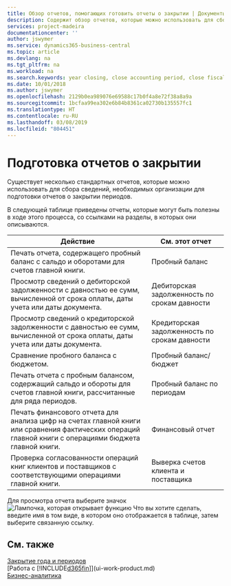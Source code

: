 ```yaml
---
title: Обзор отчетов, помогающих готовить отчеты о закрытии | Документы Майкрософт
description: Содержит обзор отчетов, которые можно использовать для сбора информации для подготовки отчетов о закрытии при закрытии финансового года организацией.
services: project-madeira
documentationcenter: ''
author: jswymer
ms.service: dynamics365-business-central
ms.topic: article
ms.devlang: na
ms.tgt_pltfrm: na
ms.workload: na
ms.search.keywords: year closing, close accounting period, close fiscal year, aging, creditor payments, vendor payments, assets, liabilities, equity, analysis, reporting, financial report, business intelligence, BI, Power Bi, KPI
ms.date: 10/01/2018
ms.author: jswymer
ms.openlocfilehash: 2129b0ea989076e69588c17b0f4a8e72f38a8a9a
ms.sourcegitcommit: 1bcfaa99ea302e6b84b8361ca02730b135557fc1
ms.translationtype: HT
ms.contentlocale: ru-RU
ms.lasthandoff: 03/08/2019
ms.locfileid: "804451"
---
```

# <a name="preparing-closing-statements"></a>Подготовка отчетов о закрытии
Существует несколько стандартных отчетов, которые можно использовать для сбора сведений, необходимых организации для подготовки отчетов о закрытии периодов.

В следующей таблице приведены отчеты, которые могут быть полезны в ходе этого процесса, со ссылками на разделы, в которых они описываются.

| Действие | См. этот отчет |
| --- | --- |
| Печать отчета, содержащего пробный баланс с сальдо и оборотами для счетов главной книги. |Пробный баланс |
| Просмотр сведений о дебиторской задолженности с давностью ее сумм, вычисленной от срока оплаты, даты учета или даты документа. |Дебиторская задолженность по срокам давности |
| Просмотр сведений о кредиторской задолженности с давностью ее сумм, вычисленной от срока оплаты, даты учета или даты документа. |Кредиторская задолженность по срокам давности |
| Сравнение пробного баланса с бюджетом. |Пробный баланс/бюджет |
| Печать отчета с пробным балансом, содержащий сальдо и обороты для счетов главной книги, рассчитанные для ряда периодов. |Пробный баланс по периодам |
| Печать финансового отчета для анализа цифр на счетах главной книги или сравнения фактических операций главной книги с операциями бюджета главной книги. |Финансовый отчет |
| Проверка согласованности операций книг клиентов и поставщиков с соответствующими операциями главной книги. |Выверка счетов клиента и поставщика |

Для просмотра отчета выберите значок ![Лампочка, которая открывает функцию Что вы хотите сделать](media/ui-search/search_small.png "Что вы хотите сделать"), введите имя в том виде, в котором оно отображается в таблице, затем выберите связанную ссылку.

## <a name="see-also"></a>См. также
[Закрытие года и периодов](year-close-years-periods.md)  
[Работа с [!INCLUDE[d365fin](includes/d365fin_md.md)]](ui-work-product.md)  
[Бизнес-аналитика](bi.md)
